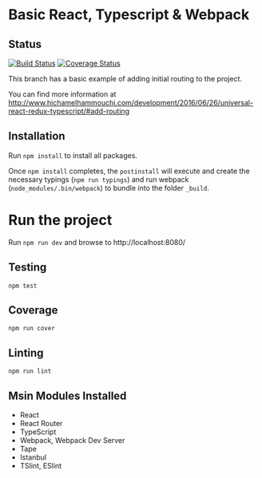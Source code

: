 # Basic React, Typescript & Webpack

## Status

[![Build Status](https://travis-ci.org/melxx001/redux-starter.svg?branch=4-add-routing)](https://travis-ci.org/melxx001/redux-starter) [![Coverage Status](https://coveralls.io/repos/github/melxx001/redux-starter/badge.svg?branch=4-add-routing)](https://coveralls.io/github/melxx001/redux-starter?branch=4-add-routing)

This branch has a basic example of adding initial routing to the project.

You can find more information at http://www.hichamelhammouchi.com/development/2016/06/26/universal-react-redux-typescript/#add-routing

## Installation

Run `npm install` to install all packages.

Once `npm install` completes, the `postinstall` will execute and create the necessary typings (`npm run typings`) and run webpack (`node_modules/.bin/webpack`) to bundle into the folder `_build`.

# Run the project

Run `npm run dev` and browse to http://localhost:8080/

## Testing

`npm test`

## Coverage

`npm run cover`

## Linting

`npm run lint`

## Msin Modules Installed

- React
- React Router
- TypeScript
- Webpack, Webpack Dev Server
- Tape
- Istanbul
- TSlint, ESlint



